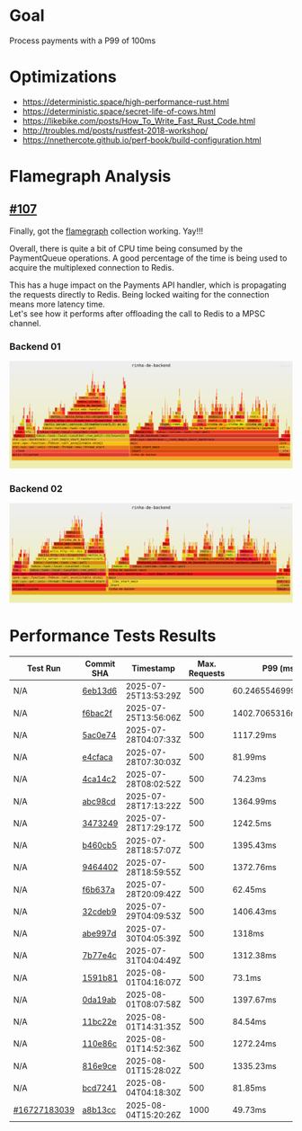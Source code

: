 # Goal

Process payments with a P99 of 100ms

# Optimizations

- https://deterministic.space/high-performance-rust.html
- https://deterministic.space/secret-life-of-cows.html
- https://likebike.com/posts/How_To_Write_Fast_Rust_Code.html
- http://troubles.md/posts/rustfest-2018-workshop/
- https://nnethercote.github.io/perf-book/build-configuration.html

# Flamegraph Analysis

## [#107](https://github.com/josimar-silva/rinha-de-backend-2025/actions/runs/16713859094/job/47303559607)

Finally, got the [flamegraph](https://github.com/josimar-silva/rinha-de-backend-2025/actions/runs/16713859094/artifacts/3678343125) collection working. Yay!!!

Overall, there is quite a bit of CPU time being consumed by the PaymentQueue operations.
A good percentage of the time is being used to acquire the multiplexed connection to Redis.

This has a huge impact on the Payments API handler, which is propagating the requests directly to Redis.
Being locked waiting for the connection means more latency time.  
Let's see how it performs after offloading the call to Redis to a MPSC channel. 

### Backend 01
![flamegraph-backend-01.svg](docs/flamegraphs/107/flamegraph-backend-01.svg)

### Backend 02
![flamegraph-backend-02.svg](docs/flamegraphs/107/flamegraph-backend-02.svg)

# Performance Tests Results

| Test Run | Commit SHA                                                                                                        | Timestamp            | Max. Requests | P99 (ms)            | Success Requests | Failed Requests | Lag  | Score | Flamegraph |
|----------|-------------------------------------------------------------------------------------------------------------------|----------------------|---------------|---------------------|------------------|-----------------|------|-------|------------|
| N/A      | [6eb13d6](https://github.com/josimar-silva/rinha-de-backend-2025/commit/6eb13d67e4905b88eeec17f9025b3fd72b1378b4) | 2025-07-25T13:53:29Z | 500           | 60.24655469999998ms | 7337             | 9551            | 7337 | 0     | N/A        |
| N/A      | [f6bac2f](https://github.com/josimar-silva/rinha-de-backend-2025/commit/f6bac2fce7bea700a0fc80da2eaca448187df9cf) | 2025-07-25T13:56:06Z | 500           | 1402.7065316ms      | 8441             | 8681            | 8441 | 0     | N/A        |
| N/A      | [5ac0e74](https://github.com/josimar-silva/rinha-de-backend-2025/commit/5ac0e7415a0b6b8f3f23ac7bcffe17a7287d7704) | 2025-07-28T04:07:33Z | 500           | 1117.29ms           | 8317             | 8792            | 8317 | 0     | N/A        |
| N/A      | [e4cfaca](https://github.com/josimar-silva/rinha-de-backend-2025/commit/e4cfacad7127c0c135f9990bb1eb4ff2ad944169) | 2025-07-28T07:30:03Z | 500           | 81.99ms             | 7342             | 9526            | 7342 | 0     | N/A        |
| N/A      | [4ca14c2](https://github.com/josimar-silva/rinha-de-backend-2025/commit/4ca14c2858883ad6a19774510d6cfee4e45886d8) | 2025-07-28T08:02:52Z | 500           | 74.23ms             | 7290             | 9541            | 7290 | 0     | N/A        |
| N/A      | [abc98cd](https://github.com/josimar-silva/rinha-de-backend-2025/commit/abc98cd7fbe850264836f55cc30ba5b092a37476) | 2025-07-28T17:13:22Z | 500           | 1364.99ms           | 7584             | 9245            | 7584 | 0     | N/A        |
| N/A      | [3473249](https://github.com/josimar-silva/rinha-de-backend-2025/commit/347324997764c428bd698710715f4b1b52f5180b) | 2025-07-28T17:29:17Z | 500           | 1242.5ms            | 8423             | 8738            | 8423 | 0     | N/A        |
| N/A      | [b460cb5](https://github.com/josimar-silva/rinha-de-backend-2025/commit/b460cb5b81f843b641c4752f7621ac692b06aa5f) | 2025-07-28T18:57:07Z | 500           | 1395.43ms           | 7627             | 9239            | 7627 | 0     | N/A        |
| N/A      | [9464402](https://github.com/josimar-silva/rinha-de-backend-2025/commit/9464402ad8aeb8e13a019c83776418420a162a81) | 2025-07-28T18:59:55Z | 500           | 1372.76ms           | 8114             | 8906            | 8114 | 0     | N/A        |
| N/A      | [f6b637a](https://github.com/josimar-silva/rinha-de-backend-2025/commit/f6b637ac4594cf1e08f2ec63f84c89d731e72286) | 2025-07-28T20:09:42Z | 500           | 62.45ms             | 7294             | 9562            | 7294 | 0     | N/A        |
| N/A      | [32cdeb9](https://github.com/josimar-silva/rinha-de-backend-2025/commit/32cdeb9a3013f7634200a12d252d1da6467f6bf8) | 2025-07-29T04:09:53Z | 500           | 1406.43ms           | 8264             | 8714            | 8264 | 0     | N/A        |
| N/A      | [abe997d](https://github.com/josimar-silva/rinha-de-backend-2025/commit/abe997dc223f1b93bfa010f5c91d00691fb831fe) | 2025-07-30T04:05:39Z | 500           | 1318ms              | 7780             | 9161            | 7780 | 0     | N/A        |
| N/A      | [7b77e4c](https://github.com/josimar-silva/rinha-de-backend-2025/commit/7b77e4c38d435ce30748c140cd5289f7c5a57c93) | 2025-07-31T04:04:49Z | 500           | 1312.38ms           | 8002             | 9021            | 8002 | 0     | N/A        |
| N/A      | [1591b81](https://github.com/josimar-silva/rinha-de-backend-2025/commit/1591b8134e320ff7ccd6486c587d29c086e23802) | 2025-08-01T04:16:07Z | 500           | 73.1ms              | 7304             | 9555            | 7304 | 0     | N/A        |
| N/A      | [0da19ab](https://github.com/josimar-silva/rinha-de-backend-2025/commit/0da19ab114026b83297dc7c84c06f99f0fb3e008) | 2025-08-01T08:07:58Z | 500           | 1397.67ms           | 8139             | 8831            | 8139 | 0     | N/A        |
| N/A      | [11bc22e](https://github.com/josimar-silva/rinha-de-backend-2025/commit/11bc22e3ce7964f76f1d88b166cf0efcee53a462) | 2025-08-01T14:31:35Z | 500           | 84.54ms             | 7251             | 9567            | 7251 | 0     | N/A        |
| N/A      | [110e86c](https://github.com/josimar-silva/rinha-de-backend-2025/commit/110e86cf5c1c1811e9421d8051bf36fee5a85420) | 2025-08-01T14:52:36Z | 500           | 1272.24ms           | 8416             | 8724            | 8416 | 0     | N/A        |
| N/A      | [816e9ce](https://github.com/josimar-silva/rinha-de-backend-2025/commit/816e9ce0f52028bf131e49236ff2a11ea7c405bf) | 2025-08-01T15:28:02Z | 500           | 1335.23ms           | 8119             | 8987            | 8119 | 0     | N/A        |
| N/A      | [bcd7241](https://github.com/josimar-silva/rinha-de-backend-2025/commit/bcd724190efbb55af38c7387fe5adf2cbbe067e6) | 2025-08-04T04:18:30Z | 500           | 81.85ms             | 7332             | 9542            | 7332 | 0     | N/A        |
| [#16727183039](https://github.com/josimar-silva/rinha-de-backend-2025/actions/runs/16727183039) | [a8b13cc](https://github.com/josimar-silva/rinha-de-backend-2025/commit/a8b13cca38f66c2e38ef0e954cf143cbae0b2e34) | 2025-08-04T15:20:26Z | 1000 | 49.73ms | 30231 | 0 | 22423 | 135610.53999999244 | [Flamegraph](https://github.com/josimar-silva/rinha-de-backend-2025/actions/runs/16727183039/artifacts/3682892137) |
